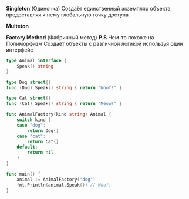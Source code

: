 
**Singleton** (Одиночка)
Создаёт единственный экземпляр объекта, предоставляя к нему глобальную точку доступа

**Multeton**


**Factory Method** (Фабричный метод) **P.S** Чем-то похоже на Полиморфизм
Создаёт объекты с различной логикой используя один интерфейс
```go
type Animal interface {
	Speak() string
}

type Dog struct{}
func (Dog) Speak() string { return "Woof!" }

type Cat struct{}
func (Cat) Speak() string { return "Meow!" }

func AnimalFactory(kind string) Animal {
	switch kind {
	case "dog":
		return Dog{}
	case "cat":
		return Cat{}
	default:
		return nil
	}
}

func main() {
	animal := AnimalFactory("dog")
	fmt.Println(animal.Speak()) // Woof!
}
```